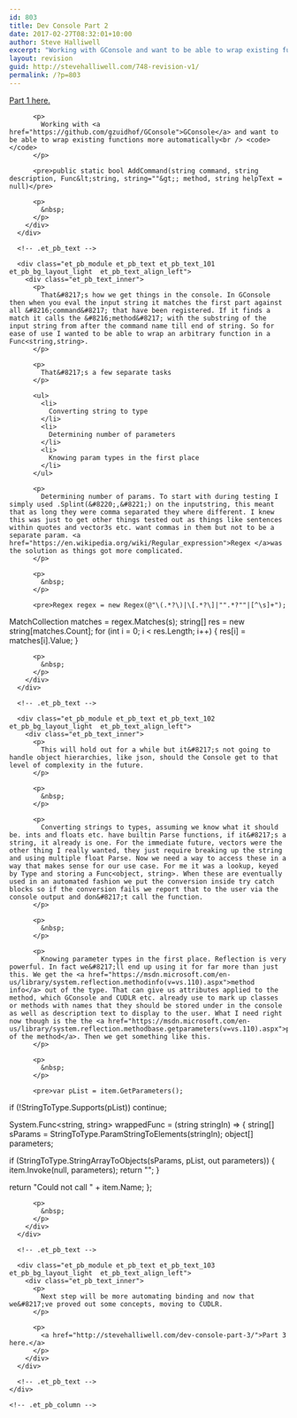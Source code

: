```yaml
---
id: 803
title: Dev Console Part 2
date: 2017-02-27T08:32:01+10:00
author: Steve Halliwell
excerpt: "Working with GConsole and want to be able to wrap existing functions more automatically. In GConsole then when you eval the input string it matches the first part against all 'command' that have been registered."
layout: revision
guid: http://stevehalliwell.com/748-revision-v1/
permalink: /?p=803
---
```

<div class="et_pb_section et_pb_section_107 et_section_regular">
  <div class="et_pb_row et_pb_row_133">
    <div class="et_pb_column et_pb_column_4_4 et_pb_column_197    et_pb_css_mix_blend_mode_passthrough et-last-child">
      <div class="et_pb_module et_pb_text et_pb_text_100 et_pb_bg_layout_light  et_pb_text_align_left">
        <div class="et_pb_text_inner">
          <p>
            <a href="http://stevehalliwell.com/dev-console-1/">Part 1 here.</a>
          </p>
          
          <p>
            Working with <a href="https://github.com/gzuidhof/GConsole">GConsole</a> and want to be able to wrap existing functions more automatically<br /> <code></code>
          </p>
          
          <pre>public static bool AddCommand(string command, string description, Func&lt;string, string=""&gt;; method, string helpText = null)</pre>
          
          <p>
            &nbsp;
          </p>
        </div>
      </div>
      
      <!-- .et_pb_text -->
      
      <div class="et_pb_module et_pb_text et_pb_text_101 et_pb_bg_layout_light  et_pb_text_align_left">
        <div class="et_pb_text_inner">
          <p>
            That&#8217;s how we get things in the console. In GConsole then when you eval the input string it matches the first part against all &#8216;command&#8217; that have been registered. If it finds a match it calls the &#8216;method&#8217; with the substring of the input string from after the command name till end of string. So for ease of use I wanted to be able to wrap an arbitrary function in a Func<string,string>.
          </p>
          
          <p>
            That&#8217;s a few separate tasks
          </p>
          
          <ul>
            <li>
              Converting string to type
            </li>
            <li>
              Determining number of parameters
            </li>
            <li>
              Knowing param types in the first place
            </li>
          </ul>
          
          <p>
            Determining number of params. To start with during testing I simply used .Splint(&#8220;,&#8221;) on the inputstring, this meant that as long they were comma separated they where different. I knew this was just to get other things tested out as things like sentences within quotes and vector3s etc. want commas in them but not to be a separate param. <a href="https://en.wikipedia.org/wiki/Regular_expression">Regex </a>was the solution as things got more complicated.
          </p>
          
          <p>
            &nbsp;
          </p>
          
          <pre>Regex regex = new Regex(@"\(.*?\)|\[.*?\]|"".*?""|[^\s]+");
MatchCollection matches = regex.Matches(s);
string[] res = new string[matches.Count];
for (int i = 0; i &lt; res.Length; i++)
{
 res[i] = matches[i].Value;
}
</pre>
          
          <p>
            &nbsp;
          </p>
        </div>
      </div>
      
      <!-- .et_pb_text -->
      
      <div class="et_pb_module et_pb_text et_pb_text_102 et_pb_bg_layout_light  et_pb_text_align_left">
        <div class="et_pb_text_inner">
          <p>
            This will hold out for a while but it&#8217;s not going to handle object hierarchies, like json, should the Console get to that level of complexity in the future.
          </p>
          
          <p>
            &nbsp;
          </p>
          
          <p>
            Converting strings to types, assuming we know what it should be. ints and floats etc. have builtin Parse functions, if it&#8217;s a string, it already is one. For the immediate future, vectors were the other thing I really wanted, they just require breaking up the string and using multiple float Parse. Now we need a way to access these in a way that makes sense for our use case. For me it was a lookup, keyed by Type and storing a Func<object, string>. When these are eventually used in an automated fashion we put the conversion inside try catch blocks so if the conversion fails we report that to the user via the console output and don&#8217;t call the function.
          </p>
          
          <p>
            &nbsp;
          </p>
          
          <p>
            Knowing parameter types in the first place. Reflection is very powerful. In fact we&#8217;ll end up using it for far more than just this. We get the <a href="https://msdn.microsoft.com/en-us/library/system.reflection.methodinfo(v=vs.110).aspx">method info</a> out of the type. That can give us attributes applied to the method, which GConsole and CUDLR etc. already use to mark up classes or methods with names that they should be stored under in the console as well as description text to display to the user. What I need right now though is the the <a href="https://msdn.microsoft.com/en-us/library/system.reflection.methodbase.getparameters(v=vs.110).aspx">parameters of the method</a>. Then we get something like this.
          </p>
          
          <p>
            &nbsp;
          </p>
          
          <pre>var pList = item.GetParameters();

if (!StringToType.Supports(pList))
 continue;

System.Func&lt;string, string&gt; wrappedFunc = (string stringIn) =&gt;
{
 string[] sParams = StringToType.ParamStringToElements(stringIn);
 object[] parameters;

 if (StringToType.StringArrayToObjects(sParams, pList, out parameters))
 {
 item.Invoke(null, parameters);
 return "";
 }

 return "Could not call " + item.Name;
};
</pre>
          
          <p>
            &nbsp;
          </p>
        </div>
      </div>
      
      <!-- .et_pb_text -->
      
      <div class="et_pb_module et_pb_text et_pb_text_103 et_pb_bg_layout_light  et_pb_text_align_left">
        <div class="et_pb_text_inner">
          <p>
            Next step will be more automating binding and now that we&#8217;ve proved out some concepts, moving to CUDLR.
          </p>
          
          <p>
            <a href="http://stevehalliwell.com/dev-console-part-3/">Part 3 here.</a>
          </p>
        </div>
      </div>
      
      <!-- .et_pb_text -->
    </div>
    
    <!-- .et_pb_column -->
  </div>
  
  <!-- .et_pb_row -->
</div>

<!-- .et_pb_section -->